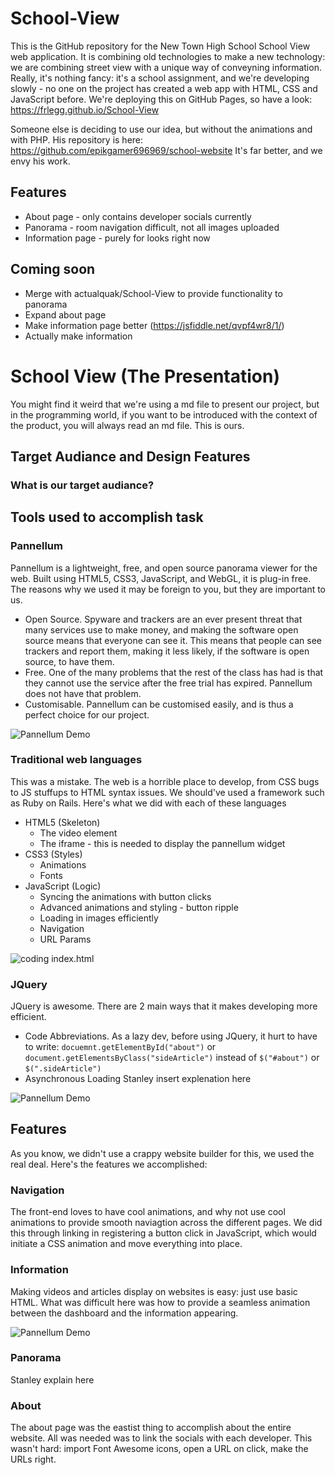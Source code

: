 # School-View

This is the GitHub repository for the New Town High School School View web application.
It is combining old technologies to make a new technology: we are combining street view with a unique way of conveyning information. 
Really, it's nothing fancy: it's a school assignment, and we're developing slowly - no one on the project has created a web app with HTML, CSS and JavaScript before.
We're deploying this on GitHub Pages, so have a look: https://frlegg.github.io/School-View

Someone else is deciding to use our idea, but without the animations and with PHP. His repository is here: https://github.com/epikgamer696969/school-website It's far better, and we envy his work.

## Features
- About page - only contains developer socials currently
- Panorama - room navigation difficult, not all images uploaded
- Information page - purely for looks right now
## Coming soon
- Merge with actualquak/School-View to provide functionality to panorama
- Expand about page
- Make information page better (https://jsfiddle.net/qvpf4wr8/1/)
- Actually make information

# School View (The Presentation)
You might find it weird that we're using a md file to present our project, but in the programming world, if you want to be introduced with the context of the product, you will always read an md file. This is ours.

## Target Audiance and Design Features

### What is our target audiance?

## Tools used to accomplish task
### Pannellum
Pannellum is a lightweight, free, and open source panorama viewer for the web. Built using HTML5, CSS3, JavaScript, and WebGL, it is plug-in free. The reasons why we used it may be foreign to you, but they are important to us.
- Open Source. Spyware and trackers are an ever present threat that many services use to make money, and making the software open source means that everyone can see it. This means that people can see trackers and report them, making it less likely, if the software is open source, to have them.
- Free. One of the many problems that the rest of the class has had is that they cannot use the service after the free trial has expired. Pannellum does not have that problem.
- Customisable. Pannellum can be customised easily, and is thus a perfect choice for our project.

![Pannellum Demo](https://raw.githubusercontent.com/frlegg/School-View/main/pannellum.png "Pannellum Demo")

### Traditional web languages
This was a mistake. The web is a horrible place to develop, from CSS bugs to JS stuffups to HTML syntax issues. We should've used a framework such as Ruby on Rails. Here's what we did with each of these languages
- HTML5 (Skeleton)
  + The video element
  + The iframe - this is needed to display the pannellum widget
- CSS3 (Styles)
  + Animations
  + Fonts
- JavaScript (Logic)
  + Syncing the animations with button clicks
  + Advanced animations and styling - button ripple
  + Loading in images efficiently
  + Navigation
  + URL Params

![coding index.html](https://raw.githubusercontent.com/frlegg/School-View/main/developing.png "index.html")

### JQuery
JQuery is awesome. There are 2 main ways that it makes developing more efficient.
- Code Abbreviations. As a lazy dev, before using JQuery, it hurt to have to write: `docuemnt.getElementById("about")` or `document.getElementsByClass("sideArticle")`
instead of `$("#about")` or `$(".sideArticle")`
- Asynchronous Loading
Stanley insert explenation here

![Pannellum Demo](https://raw.githubusercontent.com/frlegg/School-View/main/pannellum.png "Pannellum Demo")

## Features
As you know, we didn't use a crappy website builder for this, we used the real deal. Here's the features we accomplished:
### Navigation
The front-end loves to have cool animations, and why not use cool animations to provide smooth naviagtion across the different pages. We did this through linking in registering a button click in JavaScript, which would initiate a CSS animation and move everything into place. 

### Information
Making videos and articles display on websites is easy: just use basic HTML. What was difficult here was how to provide a seamless animation between the dashboard and the information appearing.

![Pannellum Demo](https://raw.githubusercontent.com/frlegg/School-View/main/information-section.png "Pannellum Demo")

### Panorama 
Stanley explain here

### About
The about page was the eastist thing to accomplish about the entire website. All was needed was to link the socials with each developer. This wasn't hard: import Font Awesome icons, open a URL on click, make the URLs right. 

